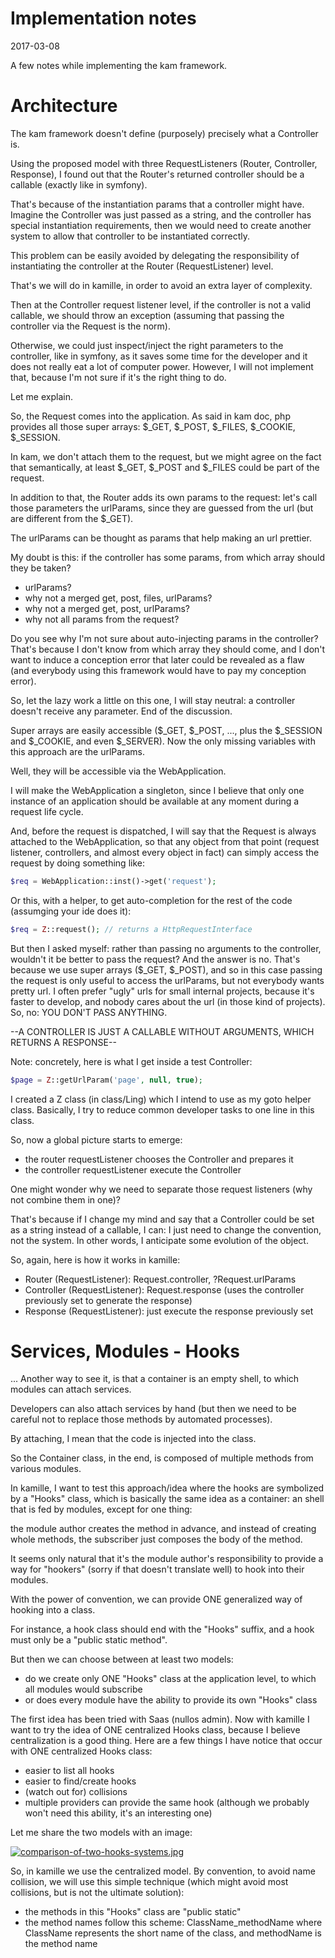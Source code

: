 Implementation notes
=======================
2017-03-08




A few notes while implementing the kam framework.



Architecture
================

The kam framework doesn't define (purposely) precisely what a Controller is.


Using the proposed model with three RequestListeners (Router, Controller, Response),
I found out that the Router's returned controller should be a callable (exactly like in symfony).

That's because of the instantiation params that a controller might have.
Imagine the Controller was just passed as a string, and the controller has special instantiation requirements, 
then we would need to create another system to allow that controller to be instantiated correctly.
 
This problem can be easily avoided by delegating the responsibility of instantiating the controller
at the Router (RequestListener) level.

That's we will do in kamille, in order to avoid an extra layer of complexity.

Then at the Controller request listener level, if the controller is not a valid callable, 
we should throw an exception (assuming that passing the controller via the Request is the norm).

Otherwise, we could just inspect/inject the right parameters to the controller, like in symfony,
as it saves some time for the developer and it does not really eat a lot of computer power.
However, I will not implement that, because I'm not sure if it's the right thing to do.

Let me explain.

So, the Request comes into the application.
As said in kam doc, php provides all those super arrays: $_GET, $_POST, $_FILES, $_COOKIE,
$_SESSION.

In kam, we don't attach them to the request, but we might agree on the fact that semantically, 
at least $_GET, $_POST and $_FILES could be part of the request.

In addition to that, the Router adds its own params to the request: let's call those parameters
the urlParams, since they are guessed from the url (but are different from the $_GET).

The urlParams can be thought as params that help making an url prettier.

My doubt is this: if the controller has some params, from which array should they be taken?

- urlParams?
- why not a merged get, post, files, urlParams?
- why not a merged get, post, urlParams?
- why not all params from the request?

Do you see why I'm not sure about auto-injecting params in the controller? That's because I don't know
from which array they should come, and I don't want to induce a conception error that later could be revealed
as a flaw (and everybody using this framework would have to pay my conception error).

So, let the lazy work a little on this one, I will stay neutral: a controller doesn't receive any parameter.
End of the discussion.

Super arrays are easily accessible ($_GET, $_POST, ..., plus the $_SESSION and $_COOKIE, and even $_SERVER).
Now the only missing variables with this approach are the urlParams.

Well, they will be accessible via the WebApplication.

I will make the WebApplication a singleton, since I believe that only one instance of an application should
be available at any moment during a request life cycle.

And, before the request is dispatched, I will say that the Request is always attached to the WebApplication,
so that any object from that point (request listener, controllers, and almost every object in fact) can simply
access the request by doing something like:

```php
$req = WebApplication::inst()->get('request'); 
```

Or this, with a helper, to get auto-completion for the rest of the code (assumging your ide does it):

```php
$req = Z::request(); // returns a HttpRequestInterface 
```





But then I asked myself: rather than passing no arguments to the controller, wouldn't it be better to pass the request?
And the answer is no.
That's because we use super arrays ($_GET, $_POST), and so in this case passing the request is only useful to access
the urlParams, but not everybody wants pretty url. I often prefer "ugly" urls for small internal projects, because it's
faster to develop, and nobody cares about the url (in those kind of projects). So, no: YOU DON'T PASS ANYTHING.

--A CONTROLLER IS JUST A CALLABLE WITHOUT ARGUMENTS, WHICH RETURNS A RESPONSE--



Note: concretely, here is what I get inside a test Controller:

 
```php
$page = Z::getUrlParam('page', null, true); 
```

I created a Z class (in class/Ling) which I intend to use as my goto helper class.
Basically, I try to reduce common developer tasks to one line in this class.




So, now a global picture starts to emerge:

- the router requestListener chooses the Controller and prepares it
- the controller requestListener execute the Controller


One might wonder why we need to separate those request listeners (why not combine them in one)?

That's because if I change my mind and say that a Controller could be set as a string instead of a callable, I can:
I just need to change the convention, not the system. In other words, I anticipate some evolution of the object.


So, again, here is how it works in kamille:

- Router (RequestListener):   Request.controller, ?Request.urlParams
- Controller (RequestListener):   Request.response (uses the controller previously set to generate the response)
- Response (RequestListener):   just execute the response previously set






Services, Modules - Hooks
================
... 
Another way to see it, is that a container is an empty shell, to which modules can attach services.

Developers can also attach services by hand (but then we need to be careful not to replace those methods by automated 
processes).

By attaching, I mean that the code is injected into the class.

So the Container class, in the end, is composed of multiple methods from various modules.


In kamille, I want to test this approach/idea where the hooks are symbolized by a "Hooks" class,
which is basically the same idea as a container: an shell that is fed by modules, except for one thing:

the module author creates the method in advance, and instead of creating whole methods, the subscriber
just composes the body of the method.

It seems only natural that it's the module author's responsibility to provide a way for "hookers" (sorry if that
doesn't translate well) to hook into their modules.
 
With the power of convention, we can provide ONE generalized way of hooking into a class.

For instance, a hook class should end with the "Hooks" suffix,
and a hook must only be a "public static method".


But then we can choose between at least two models:

- do we create only ONE "Hooks" class at the application level, to which all modules would subscribe
- or does every module have the ability to provide its own "Hooks" class

The first idea has been tried with Saas (nullos admin).
Now with kamille I want to try the idea of ONE centralized Hooks class, because I believe centralization is
a good thing. Here are a few things I have notice that occur with ONE centralized Hooks class:

- easier to list all hooks
- easier to find/create hooks
- (watch out for) collisions
- multiple providers can provide the same hook (although we probably won't need this ability, it's an interesting one)




Let me share the two models with an image:


[![comparison-of-two-hooks-systems.jpg](https://s19.postimg.org/p5vyfw2ub/comparison_of_two_hooks_systems.jpg)](https://postimg.org/image/qxoxasm73/)




So, in kamille we use the centralized model.
By convention, to avoid name collision, we will use this simple technique (which might avoid most
collisions, but is not the ultimate solution):

- the methods in this "Hooks" class are "public static"
- the method names follow this scheme: ClassName_methodName
        where ClassName represents the short name of the class, and
        methodName is the method name
        
        
